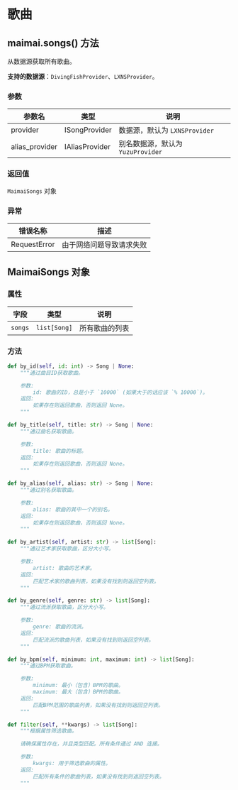 # 歌曲

## maimai.songs() 方法

从数据源获取所有歌曲。

**支持的数据源**：`DivingFishProvider`、`LXNSProvider`。

### 参数

| 参数名 | 类型 | 说明 |
|-|-|-|
| provider | ISongProvider | 数据源，默认为 `LXNSProvider` |
| alias_provider | IAliasProvider | 别名数据源，默认为 `YuzuProvider` |

### 返回值

`MaimaiSongs` 对象

### 异常

| 错误名称                           | 描述                                                         |
|-----------------------------------|--------------------------------------------------------------|
| RequestError                      | 由于网络问题导致请求失败                                   |

## MaimaiSongs 对象

### 属性

| 字段     | 类型             | 说明                                                                |
|-----------------|------------------|---------------------------------------------------------------------|
| `songs`        | `list[Song]`     | 所有歌曲的列表                                                     |

### 方法

```python
def by_id(self, id: int) -> Song | None:
    """通过曲目ID获取歌曲。

    参数:
        id: 歌曲的ID，总是小于 `10000` (如果大于的话应该 `% 10000`)。
    返回:
        如果存在则返回歌曲，否则返回 None。
    """

def by_title(self, title: str) -> Song | None:
    """通过曲名获取歌曲。

    参数:
        title: 歌曲的标题。
    返回:
        如果存在则返回歌曲，否则返回 None。
    """

def by_alias(self, alias: str) -> Song | None:
    """通过别名获取歌曲。

    参数:
        alias: 歌曲的其中一个的别名。
    返回:
        如果存在则返回歌曲，否则返回 None。
    """

def by_artist(self, artist: str) -> list[Song]:
    """通过艺术家获取歌曲，区分大小写。

    参数:
        artist: 歌曲的艺术家。
    返回:
        匹配艺术家的歌曲列表，如果没有找到则返回空列表。
    """

def by_genre(self, genre: str) -> list[Song]:
    """通过流派获取歌曲，区分大小写。

    参数:
        genre: 歌曲的流派。
    返回:
        匹配流派的歌曲列表，如果没有找到则返回空列表。
    """

def by_bpm(self, minimum: int, maximum: int) -> list[Song]:
    """通过BPM获取歌曲。

    参数:
        minimum: 最小（包含）BPM的歌曲。
        maximum: 最大（包含）BPM的歌曲。
    返回:
        匹配BPM范围的歌曲列表，如果没有找到则返回空列表。
    """

def filter(self, **kwargs) -> list[Song]:
    """根据属性筛选歌曲。

    请确保属性存在，并且类型匹配。所有条件通过 AND 连接。

    参数:
        kwargs: 用于筛选歌曲的属性。
    返回:
        匹配所有条件的歌曲列表，如果没有找到则返回空列表。
    """
```
